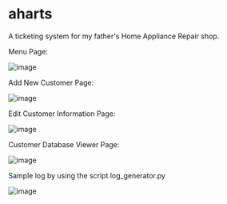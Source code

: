 # aharts
A ticketing system for my father's Home Appliance Repair shop.

Menu Page:

![image](https://github.com/GeraldTgit/aharts/assets/117510768/c9065431-4606-4bbc-b002-142ec9cfafd6)

Add New Customer Page:

![image](https://github.com/GeraldTgit/aharts/assets/117510768/ca7ab0de-6e0d-49b8-8804-2e982788dafe)

Edit Customer Information Page:

![image](https://github.com/GeraldTgit/aharts/assets/117510768/14c46cdd-72f0-48cb-8267-04ea5615d6d9)

Customer Database Viewer Page:

![image](https://github.com/GeraldTgit/aharts/assets/117510768/3b9b890a-4c4c-40f8-ba10-b1430a2cb679)

Sample log by using the script log_generator.py

![image](https://github.com/GeraldTgit/aharts/assets/117510768/95e5bb88-585f-4d83-be26-32a1588ab3df)
